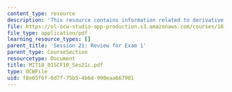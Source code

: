 ```yaml
---
content_type: resource
description: 'This resource contains information related to derivative of secant. '
file: https://ol-ocw-studio-app-production.s3.amazonaws.com/courses/18-01sc-single-variable-calculus-fall-2010/f8e05f6f6d7f75b54b6d990eaa667901_MIT18_01SCF10_Ses21c.pdf
file_type: application/pdf
learning_resource_types: []
parent_title: 'Session 21: Review for Exam 1'
parent_type: CourseSection
resourcetype: Document
title: MIT18_01SCF10_Ses21c.pdf
type: OCWFile
uid: f8e05f6f-6d7f-75b5-4b6d-990eaa667901
---
```

